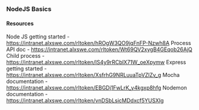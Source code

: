 ### NodeJS Basics

#### Resources
Node JS getting started - https://intranet.alxswe.com/rltoken/hROgW3QO9jqFnFP-Nzwh8A
Process API doc - https://intranet.alxswe.com/rltoken/Wt69QV2xygB4GEqob26AjQ
Child process - https://intranet.alxswe.com/rltoken/IS4y9rRCblX71W_oeXpymw
Express getting started - https://intranet.alxswe.com/rltoken/XsfrhG9NRLuuaTpVZlZv_g
Mocha documentation - https://intranet.alxswe.com/rltoken/EBGDj1FwLrK_y4kgxp8hfg
Nodemon documentation - https://intranet.alxswe.com/rltoken/vnDSbLsicMDdxcf5YUSXIg
